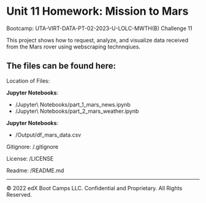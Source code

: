 # Unit 11 Homework: Mission to Mars
Bootcamp: UTA-VIRT-DATA-PT-02-2023-U-LOLC-MWTH(B) Challenge 11

This project shows how to request, analyze, and visualize data received from the Mars rover using webscraping technnqiues.

## The files can be found here:

Location of Files:

**Jupyter Notebooks**:

- /Jupyter\ Notebooks/part_1_mars_news.ipynb
- /Jupyter\ Notebooks/part_2_mars_weather.ipynb

**Jupyter Notebooks**:

- /Output/df_mars_data.csv

Gitignore:
/.gitignore

License:
/LICENSE

Readme:
/README.md

---

© 2022 edX Boot Camps LLC. Confidential and Proprietary. All Rights Reserved.
